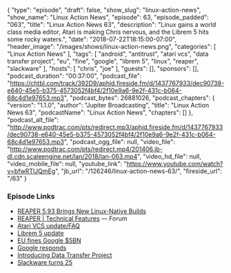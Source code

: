 {
  "type": "episode",
  "draft": false,
  "show_slug": "linux-action-news",
  "show_name": "Linux Action News",
  "episode": 63,
  "episode_padded": "063",
  "title": "Linux Action News 63",
  "description": "Linux gains a world class media editor, Atari is making Chris nervous, and the Librem 5 hits some rocky waters.",
  "date": "2018-07-22T18:15:00-07:00",
  "header_image": "/images/shows/linux-action-news.png",
  "categories": [
    "Linux Action News"
  ],
  "tags": [
    "android",
    "antitrust",
    "atari vcs",
    "data transfer project",
    "eu",
    "fine",
    "google",
    "librem 5",
    "linux",
    "reaper",
    "slackware"
  ],
  "hosts": [
    "chris",
    "joe"
  ],
  "guests": [],
  "sponsors": [],
  "podcast_duration": "00:37:00",
  "podcast_file": "https://chtbl.com/track/392D9/aphid.fireside.fm/d/1437767933/dec90738-e640-45e5-b375-4573052f4bf4/2f10e9a6-9e2f-431c-b064-68c4d1e97653.mp3",
  "podcast_bytes": 26881026,
  "podcast_chapters": {
    "version": "1.1.0",
    "author": "Jupiter Broadcasting",
    "title": "Linux Action News 63",
    "podcastName": "Linux Action News",
    "chapters": []
  },
  "podcast_alt_file": "http://www.podtrac.com/pts/redirect.mp3/aphid.fireside.fm/d/1437767933/dec90738-e640-45e5-b375-4573052f4bf4/2f10e9a6-9e2f-431c-b064-68c4d1e97653.mp3",
  "podcast_ogg_file": null,
  "video_file": "http://www.podtrac.com/pts/redirect.mp4/201406.jb-dl.cdn.scaleengine.net/lan/2018/lan-063.mp4",
  "video_hd_file": null,
  "video_mobile_file": null,
  "youtube_link": "https://www.youtube.com/watch?v=bfwRTlJQmEg",
  "jb_url": "/126246/linux-action-news-63/",
  "fireside_url": "/63"
}


### Episode Links

  * [REAPER 5.93 Brings New Linux-Native Builds](https://www.phoronix.com/scan.php?page=news_item&px=REAPER-DAW-5.93-Linux "REAPER 5.93 Brings New Linux-Native Builds")
  * [REAPER | Technical Features](http://reaper.fm/about.php#technical "REAPER | Technical Features") — Forum
  * [Atari VCS update/FAQ](https://medium.com/@atarivcs/atari-vcs-product-q-a-1-b2017894c15d "Atari VCS update/FAQ")
  * [Librem 5 update](https://puri.sm/posts/librem-5-progress-report-15/ "Librem 5 update")
  * [EU fines Google $5BN](https://techcrunch.com/2018/07/18/google-gets-slapped-5bn-by-eu-for-android-antitrust-abuse/ "EU fines Google $5BN")
  * [Google responds](https://www.blog.google/around-the-globe/google-europe/android-has-created-more-choice-not-less/ "Google responds")
  * [Introducing Data Transfer Project](https://opensource.googleblog.com/2018/07/introducing-data-transfer-project.html "Introducing Data Transfer Project")
  * [Slackware turns 25](https://www.theregister.co.uk/2018/07/19/slackware_notches_up_a_quarter_of_a_century/ "Slackware turns 25")


